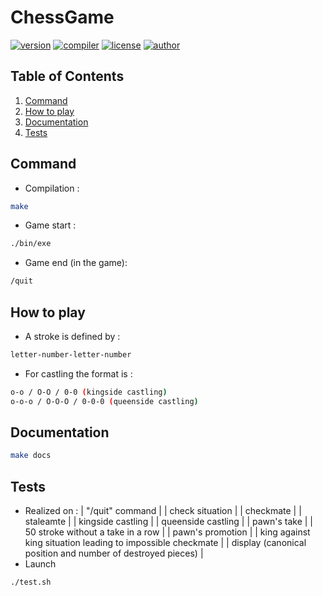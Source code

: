 # ChessGame
[![version](https://img.shields.io/badge/version-0.0.1-blue.svg)](https://github.com/EthanAndreas/ChessGame)
[![compiler](https://img.shields.io/badge/compiler-g++-red.svg)](https://github.com/EthanAndreas/ChessGame/blob/main/Makefile)
[![license](https://img.shields.io/badge/license-GPL_3.0-yellow.svg)](https://github.com/EthanAndreas/ChessGame/blob/main/LICENSE)
[![author](https://img.shields.io/badge/author-EthanAndreas-blue)](https://github.com/EthanAndreas)

## Table of Contents
1. [Command](#command)
2. [How to play](#how-to-play)
3. [Documentation](#documentation)
4. [Tests](#tests)

## Command
- Compilation :
```bash
make
```
- Game start :
```bash
./bin/exe
 ```
 - Game end (in the game):
 ```bash
/quit
 ```

## How to play
- A stroke is defined by :
```bash
letter-number-letter-number
```
- For castling the format is :
```bash
o-o / O-O / 0-0 (kingside castling)
o-o-o / O-O-O / 0-0-0 (queenside castling)
```

## Documentation
```bash
make docs
```

## Tests
- Realized on :
| "/quit" command                                             |
| check situation                                             |
| checkmate                                                   |
| staleamte                                                   |
| kingside castling                                           |
| queenside castling                                          |
| pawn's take                                                 |
| 50 stroke without a take in a row                           |
| pawn's promotion                                            |
| king against king situation leading to impossible checkmate |
| display (canonical position and number of destroyed pieces) |
- Launch
```bash
./test.sh 
 ```
